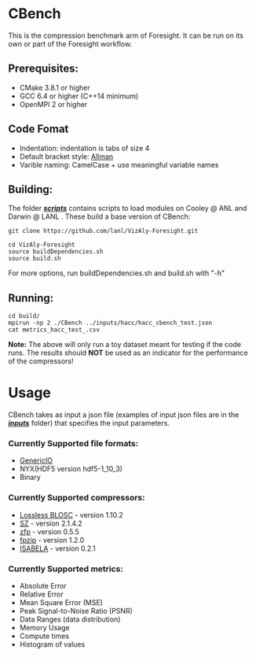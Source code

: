 # CBench
This is the compression benchmark arm of Foresight. It can be run on its own or part of the Foresight workflow.

## Prerequisites:
* CMake 3.8.1 or higher
* GCC 6.4 or higher (C++14 minimum)
* OpenMPI 2 or higher


## Code Fomat
* Indentation: indentation is tabs of size 4
* Default bracket style: [Allman](https://en.wikipedia.org/wiki/Indentation_style#Allman_style)
* Varible naming: CamelCase + use meaningful variable names


## Building:
The folder **[_scripts_](scripts)** contains scripts to load modules on Cooley @ ANL and Darwin @ LANL . These build a base version of CBench:
```
git clone https://github.com/lanl/VizAly-Foresight.git

cd VizAly-Foresight
source buildDependencies.sh 
source build.sh
```

For more options, run buildDependencies.sh and build.sh with  "-h" 


## Running:
```
cd build/
mpirun -np 2 ./CBench ../inputs/hacc/hacc_cbench_test.json
cat metrics_hacc_test_.csv
```
**Note:**  The above will only run a toy dataset meant for testing if the code runs. The results should **NOT** be used as an indicator for the performance of the compressors!


# Usage
CBench takes as input a json file (examples of input json files are in the **_[inputs](inputs)_** folder) that specifies the input parameters.

### Currently Supported file formats:
* [GenericIO](https://trac.alcf.anl.gov/projects/genericio)
* NYX(HDF5 version hdf5-1_10_3) 
* Binary

### Currently Supported compressors:
* [Lossless BLOSC](http://blosc.org/) - version 1.10.2
* [SZ](https://collab.cels.anl.gov/display/ESR/SZ) - version 2.1.4.2
* [zfp](https://computation.llnl.gov/projects/floating-point-compression) - version 0.5.5
* [fpzip](https://computation.llnl.gov/projects/floating-point-compression) - version 1.2.0
* [ISABELA](http://freescience.org/cs/ISABELA/ISABELA.html) - version 0.2.1

### Currently Supported metrics:
* Absolute Error
* Relative Error
* Mean Square Error (MSE)
* Peak Signal-to-Noise Ratio (PSNR)
* Data Ranges (data distribution)
* Memory Usage
* Compute times
* Histogram of values

